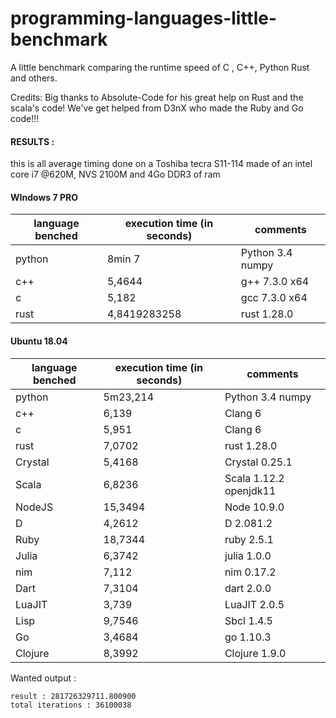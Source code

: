 # programming-languages-little-benchmark
A little benchmark comparing the runtime speed of C , C++, Python Rust  and others.

Credits:
Big thanks to Absolute-Code for his great help on Rust and the scala's code! 
We've get helped from D3nX who made the Ruby and Go code!!!

#### RESULTS : 

this is all average timing done
on a Toshiba tecra S11-114
made of an intel core i7 @620M, NVS 2100M and 4Go DDR3 of ram


#### WIndows 7 PRO
language benched       | execution time  (in seconds)  | comments         
-----------------------|-------------------------------|------------------
python                 |      8min 7                   | Python 3.4 numpy 
c++                    |      5,4644                   | g++ 7.3.0 x64    
c                      |      5,182                    | gcc 7.3.0 x64    
rust                   |      4,8419283258             | rust 1.28.0      

#### Ubuntu 18.04
| language benched        | execution time  (in seconds)   | comments               |
| ------------------------|--------------------------------|------------------------|
|  python                 |      5m23,214                  |    Python 3.4 numpy    |
|  c++                    |      6,139                     |    Clang 6             |
|  c                      |      5,951                     |    Clang 6             |
|  rust	                  |      7,0702                    |    rust 1.28.0         |
|  Crystal                |      5,4168                    |    Crystal 0.25.1      |
|  Scala                  |      6,8236                  |    Scala 1.12.2  openjdk11       |
|  NodeJS                 |      15,3494                 |    Node 10.9.0                   |
|  D                       |      4,2612                  |    D 2.081.2                      |
|  Ruby                    |     18,7344                  |    ruby 2.5.1                     |
|  Julia                   |      6,3742                  |    julia 1.0.0                    |
|  nim                     |      7,112                  |    nim 0.17.2                    |
|  Dart                     |      7,3104                  |    dart 2.0.0                    |
|  LuaJIT                     |      3,739                  |    LuaJIT 2.0.5                    |
|  Lisp                        |        9,7546            |      Sbcl 1.4.5                    |
|  Go                     |        3,4684             |         go 1.10.3               |
| Clojure                 |      8,3992                 |     Clojure 1.9.0                 |

Wanted output : 
```
result : 281726329711.800900
total iterations : 36100038
```
